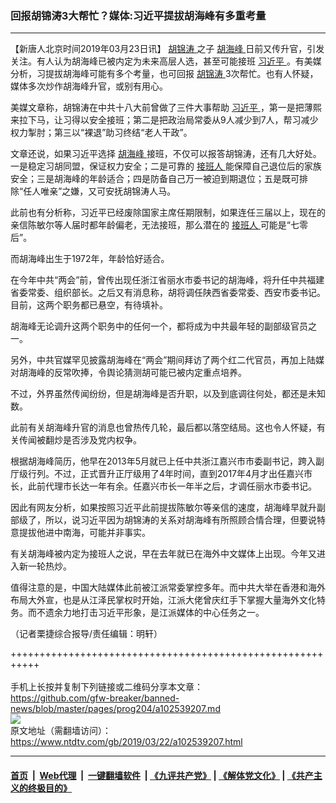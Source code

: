 ### 回报胡锦涛3大帮忙？媒体:习近平提拔胡海峰有多重考量
------------------------

<div class="post_content" itemprop="articleBody">
 <p>
  【新唐人北京时间2019年03月23日讯】
  <a href="https://www.ntdtv.com/gb/胡锦涛.htm">
   胡锦涛
  </a>
  之子
  <a href="https://www.ntdtv.com/gb/胡海峰.htm">
   胡海峰
  </a>
  日前又传升官，引发关注。有人认为胡海峰已被内定为未来高层人选，甚至可能接班
  <a href="https://www.ntdtv.com/gb/习近平.htm">
   习近平
  </a>
  。有美媒分析，习提拔胡海峰可能有多个考量，也可回报
  <a href="https://www.ntdtv.com/gb/胡锦涛.htm">
   胡锦涛
  </a>
  3次帮忙。也有人怀疑，媒体多次炒作胡海峰升官，或别有用心。
 </p>
 <p>
  美媒文章称，胡锦涛在中共十八大前曾做了三件大事帮助
  <a href="https://www.ntdtv.com/gb/习近平.htm">
   习近平
  </a>
  ，第一是把薄熙来拉下马，让习得以安全接班；第二是把政治局常委从9人减少到7人，帮习减少权力掣肘；第三以“裸退”助习终结“老人干政”。
 </p>
 <p>
  文章还说，如果习近平选择
  <a href="https://www.ntdtv.com/gb/胡海峰.htm">
   胡海峰
  </a>
  接班，不仅可以报答胡锦涛，还有几大好处。一是稳定习胡同盟，保证权力安全；二是可靠的
  <a href="https://www.ntdtv.com/gb/接班人.htm">
   接班人
  </a>
  能保障自己退位后的家族安全；三是胡海峰的年龄适合；四是防备自己万一被迫到期退位；五是既可排除“任人唯亲”之嫌，又可安抚胡锦涛人马。
 </p>
 <p>
  此前也有分析称，习近平已经废除国家主席任期限制，如果连任三届以上，现在的亲信陈敏尔等人届时都年龄偏老，无法接班，那么潜在的
  <a href="https://www.ntdtv.com/gb/接班人.htm">
   接班人
  </a>
  可能是“七零后”。
 </p>
 <p>
  而胡海峰出生于1972年，年龄恰好适合。
 </p>
 <p>
  在今年中共“两会”前，曾传出现任浙江省丽水市委书记的胡海峰，将升任中共福建省委常委、组织部长。之后又有消息称，胡将调任陕西省委常委、西安市委书记。目前，这两个职务都已悬空，有待填补。
 </p>
 <p>
  胡海峰无论调升这两个职务中的任何一个，都将成为中共最年轻的副部级官员之一。
 </p>
 <p>
  另外，中共官媒罕见披露胡海峰在“两会”期间拜访了两个红二代官员，再加上陆媒对胡海峰的反常吹捧，令舆论猜测胡可能已被内定重点培养。
 </p>
 <p>
  不过，外界虽然传闻纷纷，但是胡海峰是否升职，以及到底调往何处，都还是未知数。
 </p>
 <p>
  此前有关胡海峰升官的消息也曾热传几轮，最后都以落空结局。这也令人怀疑，有关传闻被翻炒是否涉及党内权争。
 </p>
 <p>
  根据胡海峰简历，他早在2013年5月就已上任中共浙江嘉兴市市委副书记，跨入副厅级行列。不过，正式晋升正厅级用了4年时间，直到2017年4月才出任嘉兴市长，此前代理市长达一年有余。任嘉兴市长一年半之后，才调任丽水市委书记。
 </p>
 <p>
  因此有网友分析，如果按照习近平此前提拔陈敏尔等亲信的速度，胡海峰早就升副部级了，所以，说习近平因为胡锦涛的关系对胡海峰有所照顾合情合理，但要说特意提拔他进中南海，可能并非事实。
 </p>
 <p>
  有关胡海峰被内定为接班人之说，早在去年就已在海外中文媒体上出现。今年又进入新一轮热炒。
 </p>
 <p>
  值得注意的是，中国大陆媒体此前被江派常委掌控多年。而中共大举在香港和海外布局大外宣，也是从江泽民掌权时开始，江派大佬曾庆红手下掌握大量海外文化特务。而不遗余力地打击习近平形象，是江派媒体的中心任务之一。
 </p>
 <p>
  （记者栗捷综合报导/责任编辑：明轩）
 </p>
 <div class="single_ad">
 </div>
</div>

+++++++++++++++++++++++++++++++++++++++++++++++++++++++++++<br/><br/>
手机上长按并复制下列链接或二维码分享本文章：<br/>
https://github.com/gfw-breaker/banned-news/blob/master/pages/prog204/a102539207.md <br/>
<a href='https://github.com/gfw-breaker/banned-news/blob/master/pages/prog204/a102539207.md'><img src='https://github.com/gfw-breaker/banned-news/blob/master/pages/prog204/a102539207.md.png'/></a> <br/>
原文地址（需翻墙访问）：https://www.ntdtv.com/gb/2019/03/22/a102539207.html


------------------------
#### [首页](https://github.com/gfw-breaker/banned-news/blob/master/README.md) &nbsp;|&nbsp; [Web代理](https://github.com/labour-camp/helloworld) &nbsp;|&nbsp; [一键翻墙软件](https://github.com/gfw-breaker/nogfw/blob/master/README.md) &nbsp;| [《九评共产党》](https://github.com/gfw-breaker/9ping.md/blob/master/README.md#九评之一评共产党是什么) | [《解体党文化》](https://github.com/gfw-breaker/jtdwh.md/blob/master/README.md) | [《共产主义的终极目的》](https://github.com/gfw-breaker/gczydzjmd.md/blob/master/README.md)

